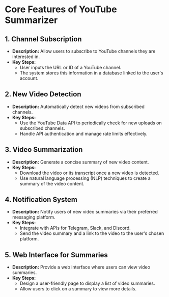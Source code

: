 # Core Features of YouTube Summarizer

## 1. Channel Subscription
- **Description:** Allow users to subscribe to YouTube channels they are interested in.
- **Key Steps:**
  - User inputs the URL or ID of a YouTube channel.
  - The system stores this information in a database linked to the user's account.

## 2. New Video Detection
- **Description:** Automatically detect new videos from subscribed channels.
- **Key Steps:**
  - Use the YouTube Data API to periodically check for new uploads on subscribed channels.
  - Handle API authentication and manage rate limits effectively.

## 3. Video Summarization
- **Description:** Generate a concise summary of new video content.
- **Key Steps:**
  - Download the video or its transcript once a new video is detected.
  - Use natural language processing (NLP) techniques to create a summary of the video content.

## 4. Notification System
- **Description:** Notify users of new video summaries via their preferred messaging platform.
- **Key Steps:**
  - Integrate with APIs for Telegram, Slack, and Discord.
  - Send the video summary and a link to the video to the user's chosen platform.

## 5. Web Interface for Summaries
- **Description:** Provide a web interface where users can view video summaries.
- **Key Steps:**
  - Design a user-friendly page to display a list of video summaries.
  - Allow users to click on a summary to view more details. 